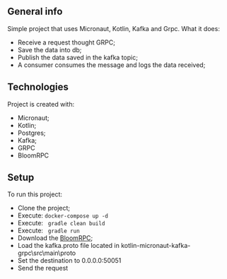 ## General info

Simple project that uses Micronaut, Kotlin, Kafka and Grpc. What it does:

* Receive a request thought GRPC;
* Save the data into db;
* Publish the data saved in the kafka topic;
* A consumer consumes the message and logs the data received;
	
## Technologies
Project is created with:
* Micronaut;
* Kotlin;
* Postgres;
* Kafka;
* GRPC
* BloomRPC
	
## Setup
To run this project:

* Clone the project;
* Execute: ``docker-compose up -d`` 
* Execute: `` gradle clean build``
* Execute: `` gradle run``
* Download the [BloomRPC](https://github.com/uw-labs/bloomrpc);
* Load the kafka.proto file located in kotlin-micronaut-kafka-grpc\src\main\proto
* Set the destination to 0.0.0.0:50051
* Send the request
